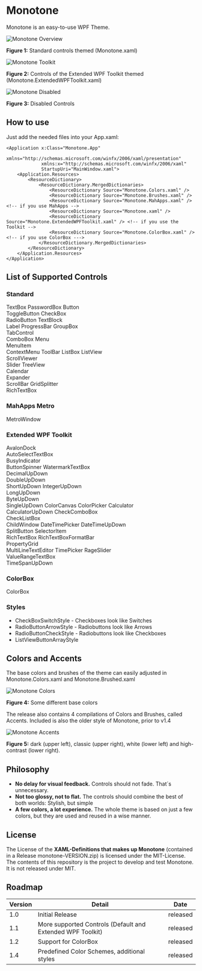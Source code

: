 # Monotone

Monotone is an easy-to-use WPF Theme.

![Monotone Overview](http://blog.recursivebytes.com/screenshots/m14misc.png "Main controls themed by Monotone")

**Figure 1:** Standard controls themed (Monotone.xaml)

![Monotone Toolkit](http://blog.recursivebytes.com/screenshots/m14toolkit.png "Extended WPF Toolkit controls themed by Monotone")

**Figure 2:** Controls of the Extended WPF Toolkit themed (Monotone.ExtendedWPFToolkit.xaml)

![Monotone Disabled](http://blog.recursivebytes.com/screenshots/m14disabled.png "Disabled controls themed by Monotone")

**Figure 3:** Disabled Controls

## How to use

Just add the needed files into your App.xaml:

    <Application x:Class="Monotone.App"
                 xmlns="http://schemas.microsoft.com/winfx/2006/xaml/presentation"
                 xmlns:x="http://schemas.microsoft.com/winfx/2006/xaml"
                 StartupUri="MainWindow.xaml">
        <Application.Resources>
            <ResourceDictionary>
                <ResourceDictionary.MergedDictionaries>                
                    <ResourceDictionary Source="Monotone.Colors.xaml" />
                    <ResourceDictionary Source="Monotone.Brushes.xaml" />
                    <ResourceDictionary Source="Monotone.MahApps.xaml" /> <!-- if you use MahApps -->
                    <ResourceDictionary Source="Monotone.xaml" />
                    <ResourceDictionary Source="Monotone.ExtendedWPFToolkit.xaml" /> <!-- if you use the Toolkit -->
                    <ResourceDictionary Source="Monotone.ColorBox.xaml" /> <!-- if you use ColorBox --->
                </ResourceDictionary.MergedDictionaries>
            </ResourceDictionary>        
        </Application.Resources>
    </Application>




## List of Supported Controls

### Standard
TextBox	
PasswordBox	
Button	
ToggleButton
CheckBox	
RadioButton	
TextBlock	
Label
ProgressBar	
GroupBox	
TabControl	
ComboBox
Menu	
MenuItem	
ContextMenu	
ToolBar
ListBox	
ListView	
ScrollViewer	
Slider
TreeView	
Calendar	
Expander	
ScrollBar
GridSplitter	
RichTextBox

### MahApps Metro 
MetroWindow

### Extended WPF Toolkit 
AvalonDock	
AutoSelectTextBox	
BusyIndicator	
ButtonSpinner
WatermarkTextBox	
DecimalUpDown	
DoubleUpDown	
ShortUpDown
IntegerUpDown	
LongUpDown	
ByteUpDown	
SingleUpDown
ColorCanvas	
ColorPicker	
Calculator	
CalculatorUpDown
CheckComboBox	
CheckListBox	
ChildWindow	
DateTimePicker
DateTimeUpDown	
SplitButton	
SelectorItem	
RichTextBox
RichTextBoxFormatBar	
PropertyGrid	
MultiLineTextEditor	
TimePicker
RageSlider	
ValueRangeTextBox	
TimeSpanUpDown

### ColorBox 
ColorBox

### Styles
* CheckBoxSwitchStyle	- Checkboxes look like Switches
* RadioButtonArrowStyle	 - Radiobuttons look like Arrows
* RadioButtonCheckStyle - Radiobuttons look like Checkboxes
* ListViewButtonArrayStyle 


## Colors and Accents

The base colors and brushes of the theme can easily adjusted in Monotone.Colors.xaml and Monotone.Brushed.xaml 

![Monotone Colors](http://blog.recursivebytes.com/screenshots/m14colors.png "Different Base Colors")

**Figure 4:** Some different base colors

The release also contains 4 compilations of Colors and Brushes, called Accents. Included is also the older style of Monotone, prior to v1.4

![Monotone Accents](http://blog.recursivebytes.com/screenshots/m14accents.png "Available Accents")

**Figure 5:** dark (upper left), classic (upper right), white (lower left) and high-contrast (lower right).

## Philosophy

* **No delay for visual feedback.** Controls should not fade. That´s unnecessary.
* **Not too glossy, not to flat.** The controls should combine the best of both worlds: Stylish, but simple
* **A few colors, a lot experience.** The whole theme is based on just a few colors, but they are used and reused in a wise manner.


## License

The License of the **XAML-Definitions that makes up Monotone** (contained in a Release monotone-VERSION.zip) is licensed under the MIT-License. The contents of this repository is the project to develop and test Monotone. It is not released under MIT. 


## Roadmap

Version |	Detail | Date
--- | --- | ---
1.0	| Initial Release |	released
1.1	| More supported Controls (Default and Extended WPF Toolkit) | released
1.2	| Support for ColorBox|	released
1.4	| Predefined Color Schemes, additional styles |	released
